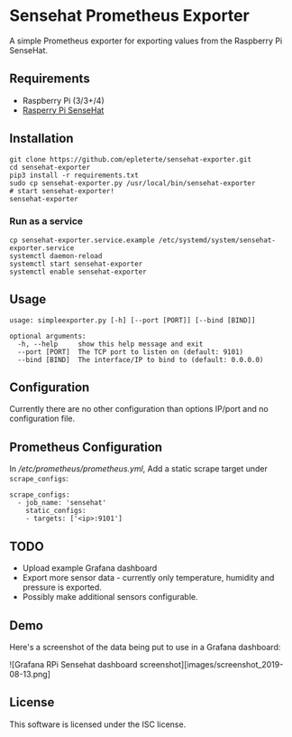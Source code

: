 Sensehat Prometheus Exporter
============================

A simple Prometheus exporter for exporting values from the Raspberry Pi SenseHat.

Requirements
------------

* Raspberry Pi (3/3+/4)
* [Rasperry Pi SenseHat](https://www.raspberrypi.org/products/sense-hat/)

Installation
------------

    git clone https://github.com/epleterte/sensehat-exporter.git
    cd sensehat-exporter
    pip3 install -r requirements.txt
    sudo cp sensehat-exporter.py /usr/local/bin/sensehat-exporter
    # start sensehat-exporter!
    sensehat-exporter

### Run as a service

    cp sensehat-exporter.service.example /etc/systemd/system/sensehat-exporter.service
    systemctl daemon-reload
    systemctl start sensehat-exporter
    systemctl enable sensehat-exporter

Usage
-----

    usage: simpleexporter.py [-h] [--port [PORT]] [--bind [BIND]]
    
    optional arguments:
      -h, --help     show this help message and exit
      --port [PORT]  The TCP port to listen on (default: 9101)
      --bind [BIND]  The interface/IP to bind to (default: 0.0.0.0)

Configuration
-------------

Currently there are no other configuration than options IP/port and no configuration file.

Prometheus Configuration
------------------------

In _/etc/prometheus/prometheus.yml_, Add a static scrape target under `scrape_configs`:

    scrape_configs:
      - job_name: 'sensehat'
        static_configs:
        - targets: ['<ip>:9101'] 

    
TODO
----

* Upload example Grafana dashboard
* Export more sensor data - currently only temperature, humidity and pressure is exported.
* Possibly make additional sensors configurable.

Demo
----

Here's a screenshot of the data being put to use in a Grafana dashboard:

![Grafana RPi Sensehat dashboard screenshot][images/screenshot_2019-08-13.png]

License
-------

This software is licensed under the ISC license.
